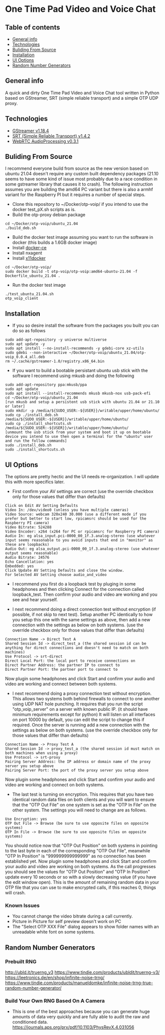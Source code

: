 # One Time Pad Video and Voice Chat

## Table of contents
* [General info](#general-info)
* [Technologies](#technologies)
* [Buliding From Source](#building-from-source)
* [Installation](#installation)
* [UI Options](#ui-options)
* [Random Number Generators](#random-number-generators)

## General info

A quick and dirty One Time Pad Video and Voice Chat tool written in Python based on GStreamer, SRT (simple reliable transport) and a simple OTP UDP proxy.

## Technologies
* [GStreamer v1.18.4](https://github.com/GStreamer/gst-build) 
* [SRT (Simple Reliable Transport) v1.4.2](https://github.com/Haivision/srt)
* [WebRTC AudioProcessing v0.3.1](https://www.freedesktop.org/software/pulseaudio/webrtc-audio-processing/)

## Buliding From Source
I recommend everyone build from source as the new version based on ubuntu 21.04 doesn't require any custom built dependency packages (21.10 seems to have some kind of issue most probably due to a race condition in some gstreamer library that causes it to crash). 
The following instruction assumes you are building the amd64 PC variant but there is also a armhf variant for the Raspberry PI but it requires a number of special steps.
* Clone this repository to ~/Docker/otp-voip/ if you intend to use the docker test_pX.sh scripts as is.
* Build the otp-proxy debian package
```
cd ~/Docker/otp-voip/ubuntu_21.04
./build_deb.sh
```
* Build the docker test image assuming you want to run the software in docker (this builds a 1.6GB docker image)
* Install [docker-ce](https://www.digitalocean.com/community/tutorials/how-to-install-and-use-docker-on-ubuntu-20-04)
* Install nxagent
* Install [x11docker](https://github.com/mviereck/x11docker)
```
cd ~/Docker/otp-voip/
sudo docker build -t otp-voip/otp-voip:amd64-ubuntu-21.04 -f Dockerfile_ubuntu_21.04 .
```
* Run the docker test image
```
./test_ubuntu_21.04.sh
otp_voip_client
```

## Installation
* If you so desire install the software from the packages you built you can do so as follows
```
sudo add-apt-repository -y universe multiverse
sudo apt update -y
sudo apt install --no-install-recommends -y gdebi-core xz-utils
sudo gdebi --non-interactive ~/Docker/otp-voip/ubuntu_21.04/otp-voip_0.0.4_all.deb
rm ~/.cache/gstreamer-1.0/registry.x86_64.bin
```
* If you want to build a bootable persistant ubuntu usb stick with the software I recommend using mkusb and doing the following
```
sudo add-apt-repository ppa:mkusb/ppa
sudo apt update
sudo apt install --install-recommends mkusb mkusb-nox usb-pack-efi
cd ~/Docker/otp-voip/ubuntu_21.04
[run mkusb and setup a persistent usb stick with ubuntu 21.04 or 21.10 or later]
sudo mkdir -p /media/${SUDO_USER:-${USER}}/writable/upper/home/ubuntu/
sudo cp ./install_deb.sh /media/${SUDO_USER:-${USER}}/writable/upper/home/ubuntu/
sudo cp ./install_shortcuts.sh /media/${SUDO_USER:-${USER}}/writable/upper/home/ubuntu/
[unmount the usb stick from your system and boot it up on bootable device you intend to use then open a terminal for the "ubuntu" user and run the follow commands]
sudo ./install_deb.sh
sudo ./install_shortcuts.sh
```

## UI Options
The options are pretty hectic and the UI needs re-organization. I will update this with more specifics later.

* First confirm your AV settings are correct (use the override checkbox only for those values that differ than defaults)
```
Click on Edit AV Setting Defaults
Video In: /dev/video0 (unless you have multiple cameras)
Video Source: webcam 320x240 30.000 (use a different mode if you prefer but better to start low, rpicamsrc should be used for the Raspberry PI camera)
Video Bitrate: 524288
Video Encoder: x264 (x264 for PC or rpicamsrc for Raspberry PI camera)
Audio In: eg alsa_input.pci-0000_00_1f.3.analog-stereo (use whatever input seems reasonable to you avoid inputs that end in "monitor" as these are loopbacks)
Audio Out: eg alsa_output.pci-0000_00_1f.3.analog-stereo (use whatever output seems reasonable)
Audio Bitrate: 24576
Echo Cancellation: yes
Embedded: yes
Click Update AV Setting Defaults and close the window.
For Selected AV Setting choose audio_and_video
```

* I recommend you first do a loopback test by pluging in some headphones and then clicking Connect for the connection called loopback_test. Then confirm your audio and video are working and you see and hear yourself.

* I next recommend doing a direct connection test without encryption (if possible, if not skip to next test).
Setup another PC identically to how you setup this one with the same settings as above, then add a new connection with the settings as below on both systems. (use the override checkbox only for those values that differ than defaults)
```
Connection Name -> Direct Test A
Shared Session Id -> direct_test_a (the shared session id can be anything for direct connections and doesn't need to match on both machines)
Use Protocol -> srt-direct
Direct Local Port: the local port to receive connections on
Direct Partner Address: the partner IP to connect to
Direct Partner Port: the partner port to connect to
```
Now plugin some headphones and click Start and confirm your audio and video are working and connect between both systems.

* I next recommend doing a proxy connection test without encryption.
This allows two systems both behind firewalls to connect to one another using UDP NAT hole punching.
It requires that you run the script "otp_voip_server" on a server with known public IP. (it should have minimum requirements except for python)
It will listen on all interfaces on port 10000 by default, you can edit the script to change this if required.
Once the server is running add a new connection with the settings as below on both systems. (use the override checkbox only for those values that differ than defaults)
```
Connection Name -> Proxy Test A
Shared Session Id -> proxy_test_a (the shared session id must match on both machines when using a proxy)
Use Protocol -> srt-proxy
Pairing Server Address: the IP address or domain name of the proxy server you setup above
Pairing Server Port: the port of the proxy server you setup above
```
Now plugin some headphones and click Start and confirm your audio and video are working and connect on both systems.

* The last test is turning on encryption.
This requires that you have two identical random data files on both clients and you will want to ensure that the "OTP Out File" on one system is set as the "OTP In File" on the other system.
The settings you will need to change are as follows.
```
Use Encryption: yes
OTP Out File -> Browse (be sure to use opposite files on opposite systems)
OTP In File -> Browse (be sure to use opposite files on opposite systems)
```
You should notice now that "OTP Out Position" on both systems in pointing to the last byte in each of the corresponding "OTP Out File", meanwhile "OTP In Position" is "999999999999999" as no connection has been established yet.
Now plugin some headphones and click Start and confirm your audio and video are working on both systems.
As the call progresses you should see the values for "OTP Out Position" and "OTP In Position" update every 10 seconds or so with a slowly decreasing value (if you have the edit window open).
This is the amount of remaining random data in your OTP file that you can use to make encrypted calls, if this reaches 0, things will crash.

### Known Issues
* You cannot change the video bitrate during a call currently.
* Picture in Picture for self preview doesn't work on PC
* The "Select OTP XXX File" dialog appears to show folder names with an unreadable white font on some systems.

## Random Number Generators
### Prebuilt RNG
http://ubld.it/truerng_v3
https://www.tindie.com/products/ubldit/truerng-v3/
https://leetronics.de/en/shop/infinite-noise-trng/
https://www.tindie.com/products/manueldomke/infinite-noise-trng-true-random-number-generator/

### Build Your Own RNG Based On A Camera
* This is one of the best approaches because you can generate huge amounts of data very quickly and are fully able to audit the raw and conditioned data.
https://journals.aps.org/prx/pdf/10.1103/PhysRevX.4.031056

